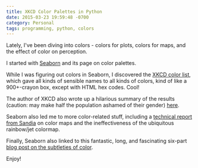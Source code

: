 ```yaml
---
title: XKCD Color Palettes in Python
date: 2015-03-23 19:59:48 -0700
category: Personal
tags: programming, python, colors
---
```

Lately, I've been diving into colors - colors for plots, colors for maps,
and the effect of color on perception.

I started with [Seaborn](http://stanford.edu/~mwaskom/software/seaborn/tutorial/color_palettes.html)
and its page on color palettes. 

While I was figuring out colors in Seaborn, I discovered the 
[XKCD color list](http://xkcd.com/color/rgb/), which gave 
all kinds of sensible names to all kinds of colors,
kind of like a 900+-crayon box, except with HTML hex codes.
Cool!

The author of XKCD also wrote up a hilarious summary of the 
results (caution: may make half the population ashamed of their gender)
[here](http://blog.xkcd.com/2010/05/03/color-survey-results/).

Seaborn also led me to more color-related stuff, including a 
[technical report from Sandia](http://www.sandia.gov/~kmorel/documents/ColorMaps/ColorMapsExpanded.pdf)
on color maps and the ineffectiveness of the ubiquitous
rainbow/jet colormap.

Finally, Seaborn also linked to this fantastic, long, and fascinating
six-part [blog post on the subtleties of color](http://earthobservatory.nasa.gov/blogs/elegantfigures/2013/08/05/subtleties-of-color-part-1-of-6/).

Enjoy!

